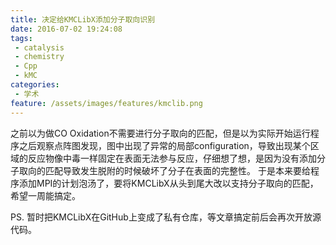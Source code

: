 ```yaml
---
title: 决定给KMCLibX添加分子取向识别
date: 2016-07-02 19:24:08
tags:
 - catalysis
 - chemistry
 - Cpp
 - kMC
categories:
 - 学术
feature: /assets/images/features/kmclib.png
---
```

之前以为做CO Oxidation不需要进行分子取向的匹配，但是以为实际开始运行程序之后观察点阵图发现，图中出现了异常的局部configuration，导致出现某个区域的反应物像中毒一样固定在表面无法参与反应，仔细想了想，是因为没有添加分子取向的匹配导致发生脱附的时候破坏了分子在表面的完整性。
于是本来要给程序添加MPI的计划泡汤了，要将KMCLibX从头到尾大改以支持分子取向的匹配，希望一周能搞定。

PS. 暂时把KMCLibX在GitHub上变成了私有仓库，等文章搞定前后会再次开放源代码。

